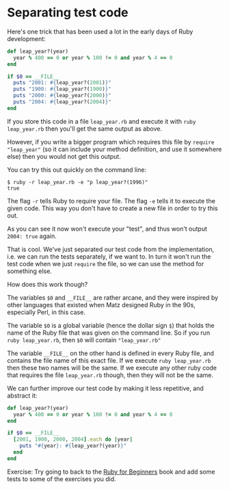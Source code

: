 # Separating test code

Here's one trick that has been used a lot in the early days of Ruby development:

```ruby
def leap_year?(year)
  year % 400 == 0 or year % 100 != 0 and year % 4 == 0
end

if $0 == __FILE__
  puts "2001: #{leap_year?(2001)}"
  puts "1900: #{leap_year?(1900)}"
  puts "2000: #{leap_year?(2000)}"
  puts "2004: #{leap_year?(2004)}"
end
```

If you store this code in a file `leap_year.rb` and execute it with `ruby
leap_year.rb` then you'll get the same output as above.

However, if you write a bigger program which requires this file by `require
"leap_year"` (so it can include your method definition, and use it somewhere
else) then you would not get this output.

You can try this out quickly on the command line:

```
$ ruby -r leap_year.rb -e "p leap_year?(1996)"
true
```

The flag `-r` tells Ruby to require your file. The flag `-e` tells it to
execute the given code. This way you don't have to create a new file in order
to try this out.

As you can see it now won't execute your "test", and thus won't output `2004:
true` again.

That is cool. We've just separated our test code from the implementation, i.e.
we can run the tests separately, if we want to. In turn it won't run the test
code when we just `require` the file, so we can use the method for something
else.

How does this work though?

The variables `$0` and `__FILE__` are rather arcane, and they were inspired by
other languages that existed when Matz designed Ruby in the 90s, especially
Perl, in this case.

The variable `$0` is a global variable (hence the dollar sign `$`) that holds
the name of the Ruby file that was given on the command line. So if you run
`ruby leap_year.rb`, then `$0` will contain `"leap_year.rb"`

The variable `__FILE__` on the other hand is defined in every Ruby file, and
contains the file name of this exact file. If we execute `ruby leap_year.rb`
then these two names will be the same. If we execute any other ruby code that
requires the file `leap_year.rb` though, then they will not be the same.

We can further improve our test code by making it less repetitive, and abstract
it:

```ruby
def leap_year?(year)
  year % 400 == 0 or year % 100 != 0 and year % 4 == 0
end

if $0 == __FILE__
  [2001, 1900, 2000, 2004].each do |year|
    puts "#{year}: #{leap_year?(year)}"
  end
end
```

Exercise: Try going to back to the [Ruby for Beginners](http://ruby-for-beginners.rubymonstas.org/)
book and add some tests to some of the exercises you did.
